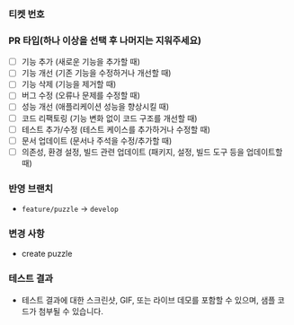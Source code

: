 ### 티켓 번호


### PR 타입(하나 이상을 선택 후 나머지는 지워주세요)

- [ ] 기능 추가 (새로운 기능을 추가할 때)
- [ ] 기능 개선 (기존 기능을 수정하거나 개선할 때)
- [ ] 기능 삭제 (기능을 제거할 때)
- [ ] 버그 수정 (오류나 문제를 수정할 때)
- [ ] 성능 개선 (애플리케이션 성능을 향상시킬 때)
- [ ] 코드 리팩토링 (기능 변화 없이 코드 구조를 개선할 때)
- [ ] 테스트 추가/수정 (테스트 케이스를 추가하거나 수정할 때)
- [ ] 문서 업데이트 (문서나 주석을 수정/추가할 때)
- [ ] 의존성, 환경 설정, 빌드 관련 업데이트 (패키지, 설정, 빌드 도구 등을 업데이트할 때)

### 반영 브랜치

- `feature/puzzle` -> `develop`

### 변경 사항

- create puzzle

### 테스트 결과

- 테스트 결과에 대한 스크린샷, GIF, 또는 라이브 데모를 포함할 수 있으며, 샘플 코드가 첨부될 수 있습니다.
